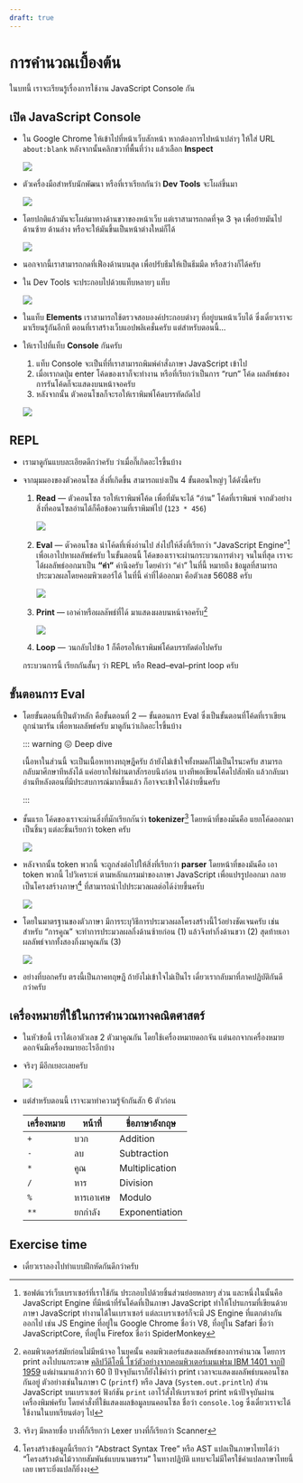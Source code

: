 ```yaml
---
draft: true
---
```


# การคำนวณเบื้องต้น

ในบทนี้ เราจะเรียนรู้เรื่องการใช้งาน JavaScript Console กัน

## เปิด JavaScript Console

- ใน Google Chrome ให้เข้าไปที่หน้าเว็บสักหน้า
  หากต้องการไปหน้าเปล่าๆ ให้ใส่ URL `about:blank`
  หลังจากนั้นคลิกขวาที่พื้นที่ว่าง แล้วเลือก **Inspect**

  ![](https://im.dt.in.th/ipfs/bafybeig2o4tt4xxpipuqx5q73er2ynwokt37i34himcr4iwdqt7i7pt27i/image.webp)

- ตัวเครื่องมือสำหรับนักพัฒนา หรือที่เราเรียกกันว่า **Dev Tools** จะโผล่ขึ้นมา

  ![](https://im.dt.in.th/ipfs/bafybeie747xcok6xcabadlwus3fjpv3xxh46xc7lvfvnpuhqjevwwn4mty/image.webp)

- โดยปกติแล้วมันจะโผล่มาทางด้านขวาของหน้าเว็บ
  แต่เราสามารถกดที่จุด 3 จุด เพื่อย้ายมันไปด้านซ้าย ด้านล่าง หรือจะให้มันขึ้นเป็นหน้าต่างใหม่ก็ได้

  ![](https://im.dt.in.th/ipfs/bafybeighetikkki7mevmkbfnczu5be7vj2u7use45ycqdxu62qelwhy6lq/image.webp)

- นอกจากนี้เราสามารถกดที่เฟืองด้านบนสุด เพื่อปรับธีมให้เป็นธีมมืด หรือสว่างก็ได้ครับ

- ใน Dev Tools จะประกอบไปด้วยแท็บหลายๆ แท็บ

  ![](https://im.dt.in.th/ipfs/bafybeidgkkn26jakffbfpxdjlf5bpcu5wennqfoh7i5rpwn5nu6gfvsoqu/image.webp)

- ในแท็บ **Elements**
  เราสามารถใช้ตรวจสอบองค์ประกอบต่างๆ ที่อยู่บนหน้าเว็บได้
  ซึ่งเดี๋ยวเราจะมาเรียนรู้กันอีกที ตอนที่เราสร้างเว็บแอปพลิเคชั่นครับ
  แต่สำหรับตอนนี้…

- ให้เราไปที่แท็บ **Console** กันครับ

  1. แท็บ Console จะเป็นที่ที่เราสามารถพิมพ์คำสั่งภาษา JavaScript เข้าไป
  2. เมื่อเรากดปุ่ม enter โค้ดของเราก็จะทำงาน หรือที่เรียกว่าเป็นการ “run” โค้ด
     ผลลัพธ์ของการรันโค้ดก็จะแสดงบนหน้าจอครับ
  3. หลังจากนั้น ตัวคอนโซลก็จะรอให้เราพิมพ์โค้ดบรรทัดถัดไป

  ![](https://im.dt.in.th/ipfs/bafybeibpanko37y2zzmbklq5jdici6ve4q3kaz3qxppslqnfspiiftvlhy/image.webp)

## REPL

- เรามาดูกันแบบละเอียดดีกว่าครับ
  ว่าเมื่อกี๊เกิดอะไรขึ้นบ้าง

- จากมุมมองของตัวคอนโซล สิ่งที่เกิดขึ้น สามารถแบ่งเป็น 4 ขั้นตอนใหญ่ๆ ได้ดังนี้ครับ

  1. **Read** — ตัวคอนโซล รอให้เราพิมพ์โค้ด เพื่อที่มันจะได้ “อ่าน” โค้ดที่เราพิมพ์
     จากตัวอย่าง สิ่งที่คอนโซลอ่านได้ก็คือข้อความที่เราพิมพ์ไป (`123 * 456`)

     ![](https://im.dt.in.th/ipfs/bafybeibquwts4cv45e4o43kajanqn75dnx5ex7rpoinn53xxivkszk4yam/image.webp)

  2. **Eval** — ตัวคอนโซล นำโค้ดที่เพิ่งอ่านไป ส่งไปให้สิ่งที่เรียกว่า “JavaScript Engine”[^js-engine] เพื่อเอาไปหาผลลัพธ์ครับ
     ในขั้นตอนนี้ โค้ดของเราจะผ่านกระบวนการต่างๆ จนในที่สุด เราจะได้ผลลัพธ์ออกมาเป็น **“ค่า”** ค่านึงครับ
     โดยคำว่า “ค่า” ในที่นี้
     หมายถึง ข้อมูลที่สามารถประมวลผลโดยคอมพิวเตอร์ได้
     ในที่นี้ ค่าที่ได้ออกมา คือตัวเลข 56088 ครับ

     ![](https://im.dt.in.th/ipfs/bafybeiaahyb75zfncicfvkc5pfy4pauufzuppwl77grxhpafdo4qr6vsji/image.webp)

  3. **Print** — เอาค่าหรือผลลัพธ์ที่ได้ มาแสดงผลบนหน้าจอครับ[^print]

     ![](https://im.dt.in.th/ipfs/bafybeied2ctkqx65butqw7etv7tmrrpsgl5pn25f56wudlbetc223osjy4/image.webp)

  4. **Loop** — วนกลับไปข้อ 1
     ก็คือรอให้เราพิมพ์โค้ดบรรทัดต่อไปครับ

  กระบวนการนี้ เรียกกันสั้นๆ ว่า REPL หรือ Read–eval–print loop ครับ

[^js-engine]:
    ซอฟต์แวร์เว็บเบราเซอร์ที่เราใช้กัน ประกอบไปด้วยชิ้นส่วนย่อยหลายๆ ส่วน
    และหนึ่งในนั้นคือ JavaScript Engine ที่มีหน้าที่รันโค้ดที่เป็นภาษา JavaScript ทำให้โปรแกรมที่เขียนด้วยภาษา JavaScript ทำงานได้ในเบราเซอร์
    แต่ละเบราเซอร์ก็จะมี JS Engine ที่แตกต่างกันออกไป
    เช่น JS Engine ที่อยู่ใน Google Chrome ชื่อว่า V8,
    ที่อยู่ใน Safari ชื่อว่า JavaScriptCore,
    ที่อยู่ใน Firefox ชื่อว่า SpiderMonkey

[^print]:
    คอมพิวเตอร์สมัยก่อนไม่มีหน้าจอ
    ในยุคนั้น คอมพิวเตอร์แสดงผลลัพธ์ของการคำนวณ โดยการ print ลงไปบนกระดาษ
    [คลิปวีดีโอนี้ โชว์ตัวอย่างจากคอมพิวเตอร์เมนเฟรม IBM 1401 จากปี 1959](https://youtu.be/dc5PpE56qPw?t=558)
    แต่ผ่านมาแล้วกว่า 60 ปี ปัจจุบันเราก็ยังใช้คำว่า print เวลาจะแสดงผลลัพธ์บนคอนโซลกันอยู่
    ตัวอย่างเช่นในภาษา C (`printf`) หรือ Java (`System.out.println`)
    ส่วน JavaScript บนเบราเซอร์ ฟังก์ชัน `print` เอาไว้สั่งให้เบราเซอร์ print หน้าปัจจุบันผ่านเครื่องพิมพ์ครับ
    โดยคำสั่งที่ใช้แสดงผลข้อมูลบนคอนโซล ชื่อว่า `console.log` ซึ่งเดี๋ยวเราจะได้ใช้งานในบทเรียนต่อๆ ไป

## ขั้นตอนการ Eval

- โดยขั้นตอนที่เป็นตัวหลัก คือขั้นตอนที่ 2 — ขั้นตอนการ Eval ซึ่งเป็นขั้นตอนที่โค้ดที่เราเขียน ถูกนำมารัน เพื่อหาผลลัพธ์ครับ
  มาดูกันว่าเกิดอะไรขึ้นบ้าง

  ::: warning 😖 Deep dive

  เนื้อหาในส่วนนี้ จะเป็นเนื้อหาทางทฤษฎีครับ
  ถ้ายังไม่เข้าใจทั้งหมดก็ไม่เป็นไรนะครับ สามารถกลับมาศึกษาทีหลังได้ แค่อยากให้ผ่านตาสักรอบนึงก่อน
  บางทีพอเขียนโค้ดไปสักพัก แล้วกลับมาอ่านทีหลังตอนที่มีประสบการณ์มากขึ้นแล้ว ก็อาจจะเข้าใจได้ง่ายขึ้นครับ

  :::

- ขั้นแรก โค้ดของเราจะผ่านสิ่งที่มักเรียกกันว่า **tokenizer**[^lex]
  โดยหน้าที่ของมันคือ แยกโค้ดออกมาเป็นชิ้นๆ
  แต่ละชิ้นเรียกว่า token ครับ

  ![](https://im.dt.in.th/ipfs/bafybeig2a3emxzkjdt6b7hctehnbmnf4wcwfsfrpfjszvs2k3nycllzfpe/image.webp)

- หลังจากนั้น token พวกนี้ จะถูกส่งต่อไปให้สิ่งที่เรียกว่า **parser**
  โดยหน้าที่ของมันคือ เอา token พวกนี้ ไปวิเคราะห์ ตามหลักแกรมม่าของภาษา JavaScript
  เพื่อแปรรูปออกมา กลายเป็นโครงสร้างภาษา[^ast] ที่สามารถนำไปประมวลผลต่อได้ง่ายขึ้นครับ

  ![](https://im.dt.in.th/ipfs/bafybeigjsb6hqc623k7ert3nn7xqicy7rz2uctspfxcy253s6ae43rpkxi/image.webp)

- โดยในมาตรฐานของตัวภาษา มีการระบุวิธีการประมวลผลโครงสร้างนี้ไว้อย่างชัดเจนครับ
  เช่น สำหรับ “การคูณ”
  จะทำการประมวลผลกิ่งด้านซ้ายก่อน (1)
  แล้วจึงทำกิ่งด้านขวา (2)
  สุดท้ายเอาผลลัพธ์จากทั้งสองกิ่งมาคูณกัน (3)

  ![](https://im.dt.in.th/ipfs/bafybeif7ej3wdgqoi3j3amxnpputnzl2vrtchtele7k3hx32w364m3knce/image.webp)

- อย่างที่บอกครับ ตรงนี้เป็นภาคทฤษฎี ถ้ายังไม่เข้าใจไม่เป็นไร
  เดี๋ยวเรากลับมาที่ภาคปฏิบัติกันดีกว่าครับ

## เครื่องหมายที่ใช้ในการคำนวณทางคณิตศาสตร์

- ในหัวข้อนี้
  เราได้เอาตัวเลข 2 ตัวมาคูณกัน
  โดยใช้เครื่องหมายดอกจัน
  แต่นอกจากเครื่องหมายดอกจันมีเครื่องหมายอะไรอีกบ้าง

- จริงๆ มีอีกเยอะเลยครับ

  ![](https://im.dt.in.th/ipfs/bafybeicgzgtxdsunvux7ekc6g4w37qcbmonxflwr5kwz4bxssrvyydj7ei/image.webp)

- แต่สำหรับตอนนี้ เราจะมาทำความรู้จักกันสัก 6 ตัวก่อน

  | เครื่องหมาย | หน้าที่   | ชื่อภาษาอังกฤษ |
  | ----------- | --------- | -------------- |
  | `+`         | บวก       | Addition       |
  | `-`         | ลบ        | Subtraction    |
  | `*`         | คูณ       | Multiplication |
  | `/`         | หาร       | Division       |
  | `%`         | หารเอาเศษ | Modulo         |
  | `**`        | ยกกำลัง   | Exponentiation |

## Exercise time

- เดี๋ยวเราลองไปทำแบบฝึกหัดกันดีกว่าครับ

[^lex]:
    จริงๆ มีหลายชื่อ
    บางที่ก็เรียกว่า Lexer
    บางที่ก็เรียกว่า Scanner

[^ast]:
    โครงสร้างข้อมูลนี้เรียกว่า “Abstract Syntax Tree” หรือ AST
    แปลเป็นภาษาไทยได้ว่า “โครงสร้างต้นไม้วากยสัมพันธ์แบบนามธรรม”
    ในทางปฏิบัติ แทบจะไม่มีใครใช้คำแปลภาษาไทยนี้เลย เพราะยิ่งแปลก็ยิ่งงง
